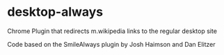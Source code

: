 # desktop-always
Chrome Plugin that redirects m.wikipedia links to the regular desktop site

Code based on the SmileAlways plugin by Josh Haimson and Dan Elitzer
